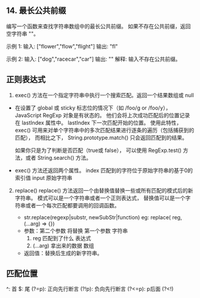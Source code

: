## 14. 最长公共前缀
编写一个函数来查找字符串数组中的最长公共前缀。
如果不存在公共前缀，返回空字符串 ""。

示例 1:
输入: ["flower","flow","flight"]
输出: "fl"

示例 2:
输入: ["dog","racecar","car"]
输出: ""
解释: 输入不存在公共前缀。

## 正则表达式
1. exec() 方法在一个指定字符串中执行一个搜索匹配。返回一个结果数组或 null
 - 在设置了 global 或 sticky 标志位的情况下（如 /foo/g or /foo/y），
    JavaScript RegExp 对象是有状态的。
    他们会将上次成功匹配后的位置记录在 lastIndex 属性中。
     lastIndex	下一次匹配开始的位置。
    使用此特性，exec() 可用来对单个字符串中的多次匹配结果进行逐条的遍历（包括捕获到的匹配），
    而相比之下， String.prototype.match() 只会返回匹配到的结果。

    如果你只是为了判断是否匹配（true或 false），
    可以使用 RegExp.test() 方法，或者 String.search() 方法。

  - exec() 方法还返回两个属性。
  index 匹配到的字符位于原始字符串的基于0的索引值
  input 原始字符串

  

2. replace()
   replace() 方法返回一个由替换值替换一些或所有匹配的模式后的新字符串。
   模式可以是一个字符串或者一个正则表达式，
   替换值可以是一个字符串或者一个每次匹配都要调用的回调函数。

    - str.replace(regexp|substr, newSubStr|function)
    eg:  replace( reg,(...arg) => {}) 
    - 参数：第二个参数 将替换 第一个参数 字符串
      1. reg 匹配到了什么 表达式
      2. (...arg)  拿出来的数据 数组
    - 返回值：替换后生成的新字符串。

## 匹配位置
^: 首
$: 尾
(?=p): 正向先行断言
(?!p): 负向先行断言
(?<=p): p后面
(?<!)
